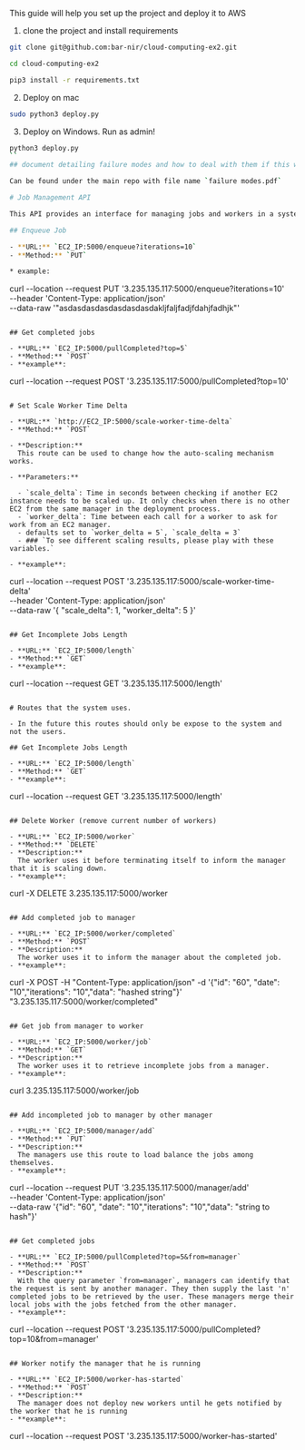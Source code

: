 This guide will help you set up the project and deploy it to AWS

1. clone the project and install requirements

```bash
git clone git@github.com:bar-nir/cloud-computing-ex2.git
```

```bash
cd cloud-computing-ex2
```

```bash
pip3 install -r requirements.txt
```

2. Deploy on mac

```bash
sudo python3 deploy.py
```

3. Deploy on Windows. Run as admin!

```bash
python3 deploy.py
``
## document detailing failure modes and how to deal with them if this was a real-world project.

Can be found under the main repo with file name `failure modes.pdf`

# Job Management API

This API provides an interface for managing jobs and workers in a system.

## Enqueue Job

- **URL:** `EC2_IP:5000/enqueue?iterations=10`
- **Method:** `PUT`

* example:

```

curl --location --request PUT '3.235.135.117:5000/enqueue?iterations=10' \
--header 'Content-Type: application/json' \
--data-raw '"asdasdasdasdasdasdasdakljfaljfadjfdahjfadhjk"'

```

## Get completed jobs

- **URL:** `EC2_IP:5000/pullCompleted?top=5`
- **Method:** `POST`
- **example**:

```

curl --location --request POST '3.235.135.117:5000/pullCompleted?top=10'

```

# Set Scale Worker Time Delta

- **URL:** `http://EC2_IP:5000/scale-worker-time-delta`
- **Method:** `POST`

- **Description:**
  This route can be used to change how the auto-scaling mechanism works.

- **Parameters:**

  - `scale_delta`: Time in seconds between checking if another EC2 instance needs to be scaled up. It only checks when there is no other EC2 from the same manager in the deployment process.
  - `worker_delta`: Time between each call for a worker to ask for work from an EC2 manager.
  - defaults set to `worker_delta = 5`, `scale_delta = 3`
  - ### `To see different scaling results, please play with these variables.`

- **example**:

```

curl --location --request POST '3.235.135.117:5000/scale-worker-time-delta' \
--header 'Content-Type: application/json' \
--data-raw '{
"scale_delta": 1,
"worker_delta": 5
}'

```

## Get Incomplete Jobs Length

- **URL:** `EC2_IP:5000/length`
- **Method:** `GET`
- **example**:

```

curl --location --request GET '3.235.135.117:5000/length'

```

# Routes that the system uses.

- In the future this routes should only be expose to the system and not the users.

## Get Incomplete Jobs Length

- **URL:** `EC2_IP:5000/length`
- **Method:** `GET`
- **example**:

```

curl --location --request GET '3.235.135.117:5000/length'

```

## Delete Worker (remove current number of workers)

- **URL:** `EC2_IP:5000/worker`
- **Method:** `DELETE`
- **Description:**
  The worker uses it before terminating itself to inform the manager that it is scaling down.
- **example**:

```

curl -X DELETE 3.235.135.117:5000/worker

```

## Add completed job to manager

- **URL:** `EC2_IP:5000/worker/completed`
- **Method:** `POST`
- **Description:**
  The worker uses it to inform the manager about the completed job.
- **example**:

```

curl -X POST -H "Content-Type: application/json" -d '{"id": "60", "date": "10","iterations": "10","data": "hashed string"}' "3.235.135.117:5000/worker/completed"

```

## Get job from manager to worker

- **URL:** `EC2_IP:5000/worker/job`
- **Method:** `GET`
- **Description:**
  The worker uses it to retrieve incomplete jobs from a manager.
- **example**:

```

curl 3.235.135.117:5000/worker/job

```

## Add incompleted job to manager by other manager

- **URL:** `EC2_IP:5000/manager/add`
- **Method:** `PUT`
- **Description:**
  The managers use this route to load balance the jobs among themselves.
- **example**:

```

curl --location --request PUT '3.235.135.117:5000/manager/add' \
--header 'Content-Type: application/json' \
--data-raw '{"id": "60", "date": "10","iterations": "10","data": "string to hash"}'

```

## Get completed jobs

- **URL:** `EC2_IP:5000/pullCompleted?top=5&from=manager`
- **Method:** `POST`
- **Description:**
  With the query parameter `from=manager`, managers can identify that the request is sent by another manager. They then supply the last 'n' completed jobs to be retrieved by the user. These managers merge their local jobs with the jobs fetched from the other manager.
- **example**:

```

curl --location --request POST '3.235.135.117:5000/pullCompleted?top=10&from=manager'

```

## Worker notify the manager that he is running

- **URL:** `EC2_IP:5000/worker-has-started`
- **Method:** `POST`
- **Description:**
  The manager does not deploy new workers until he gets notified by the worker that he is running
- **example**:

```

curl --location --request POST '3.235.135.117:5000/worker-has-started'

```

```
